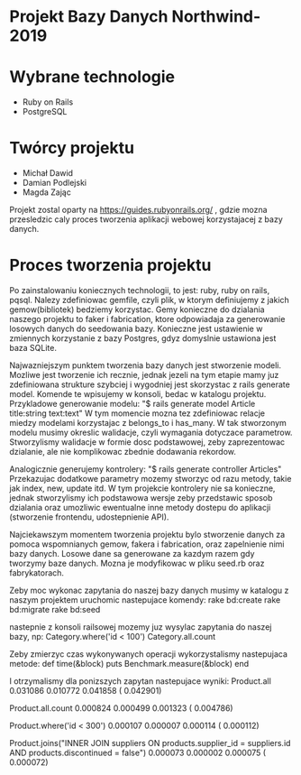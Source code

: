 # Projekt Bazy Danych Northwind-2019

# Wybrane technologie
- Ruby on Rails
- PostgreSQL

# Twórcy projektu
- Michał Dawid
- Damian Podlejski
- Magda Zając

Projekt zostal oparty na https://guides.rubyonrails.org/ , gdzie mozna przesledzic caly proces tworzenia aplikacji webowej korzystajacej z bazy danych.

# Proces tworzenia projektu

Po zainstalowaniu koniecznych technologii, to jest: ruby, ruby on rails, pqsql. Nalezy zdefiniowac gemfile, czyli plik, w ktorym definiujemy z jakich gemow(bibliotek) bedziemy korzystac. Gemy konieczne do dzialania naszego projektu to faker i fabrication, ktore odpowiadaja za generowanie losowych danych do seedowania bazy.
Konieczne jest ustawienie w zmiennych korzystanie z bazy Postgres, gdyz domyslnie ustawiona jest baza SQLite.

Najwazniejszym punktem tworzenia bazy danych jest stworzenie modeli. Mozliwe jest tworzenie ich recznie, jednak jezeli na tym etapie mamy juz zdefiniowana strukture szybciej i wygodniej jest skorzystac z rails generate model.
Komende te wpisujemy w konsoli, bedac w katalogu projektu.
Przykladowe generowanie modelu:
  "$ rails generate model Article title:string text:text"
W tym momencie mozna tez zdefiniowac relacje miedzy modelami korzystajac z belongs_to i has_many.
W tak stworzonym modelu musimy okreslic walidacje, czyli wymagania dotyczace parametrow. Stworzylismy walidacje w formie dosc podstawowej, zeby zaprezentowac dzialanie, ale nie komplikowac zbednie dodawania rekordow.

Analogicznie generujemy kontrolery:
  "$ rails generate controller Articles"
Przekazujac dodatkowe parametry mozemy stworzyc od razu metody, takie jak index, new, update itd.
W tym projekcie kontrolery nie sa konieczne, jednak stworzylismy ich podstawowa wersje zeby przedstawic sposob dzialania oraz umozliwic ewentualne inne metody dostepu do aplikacji (stworzenie frontendu, udostepnienie API).

Najciekawszym momentem tworzenia projektu bylo stworzenie danych za pomoca wspomnianych gemow, fakera i fabrication, oraz zapelnienie nimi bazy danych. Losowe dane sa generowane za kazdym razem gdy tworzymy baze danych. Mozna je modyfikowac w pliku seed.rb oraz fabrykatorach.

Zeby moc wykonac zapytania do naszej bazy danych musimy w katalogu z naszym projektem uruchomic nastepujace komendy:
rake bd:create
rake bd:migrate
rake bd:seed

nastepnie z konsoli railsowej mozemy juz wysylac zapytania do naszej bazy, np:
  Category.where('id < 100')
  Category.all.count

Zeby zmierzyc czas wykonywanych operacji wykorzystalismy nastepujaca metode: 
def 
  time(&block) puts Benchmark.measure(&block) 
end

I otrzymalismy dla ponizszych zapytan nastepujace wyniki:
  Product.all
  0.031086   0.010772   0.041858 (  0.042901)

  Product.all.count
  0.000824   0.000499   0.001323 (  0.004786)

  Product.where('id < 300')
  0.000107   0.000007   0.000114 (  0.000112)

  Product.joins("INNER JOIN suppliers ON products.supplier_id = suppliers.id AND products.discontinued = false")
  0.000073   0.000002   0.000075 (  0.000072)
